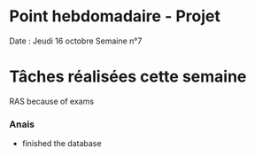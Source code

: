 # Point hebdomadaire - Projet

Date : Jeudi 16 octobre
Semaine n°7

# Tâches réalisées cette semaine

RAS because of exams

### Anais
- finished the database